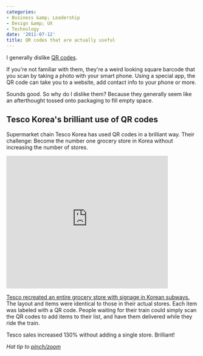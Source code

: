 ```yaml
---
categories:
- Business &amp; Leadership
- Design &amp; UX
- Technology
date: '2011-07-12'
title: QR codes that are actually useful
---
```


I generally dislike <a href="http://en.wikipedia.org/wiki/QR_code">QR codes</a>.

If you're not familiar with them, they're a weird looking square barcode that you scan by taking a photo with your smart phone. Using a special app, the QR code can take you to a website, add contact info to your phone or more.

Sounds good. So why do I dislike them? Because they generally seem like an afterthought tossed onto packaging to fill empty space.

<h2>Tesco Korea's brilliant use of QR codes</h2>

Supermarket chain Tesco Korea has used QR codes in a brilliant way. Their challenge: Become the number one grocery store in Korea without increasing the number of stores.

<iframe class="alignc" width="425" height="349" src="https://www.youtube.com/embed/nJVoYsBym88" frameborder="0" allowfullscreen></iframe>

<a href="https://www.youtube.com/watch?v=nJVoYsBym88">Tesco recreated an entire grocery store with signage in Korean subways.</a> The layout and items were identical to those in their actual stores. Each item was labeled with a QR code. People waiting for their train could simply scan the QR codes to add items to their list, and have them delivered while they ride the train.

Tesco sales increased 130% without adding a single store. Brilliant!

<em>Hat tip to <a href="http://pinchzoom.com/posts/a-useful-example-of-qr-codes/">pinch/zoom</a></em>